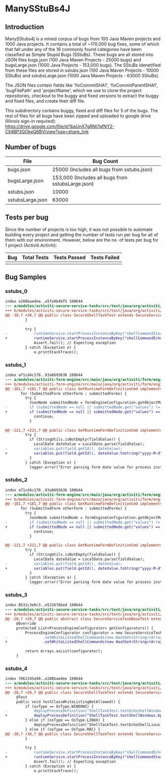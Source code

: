 # ManySStuBs4J

## Introduction

ManySStubs4j is a mined corpus of bugs from 100 Java Maven projects and 1000 Java projects. It contains a total of ~170,000 bug fixes, some of which that fall under any of the 16 commonly found categories have been classified as Simple Stupid Bugs (SStuBs). These bugs are all stored into JSON files bugs.json (100 Java Maven Projects - 25000 bugs) and bugsLarge.json (1000 Java Projects - 153,000 bugs). The SStuBs idenetified from these files are stored in sstubs.json (100 Java Maven Projects - 10000 SStuBs) and sstubsLarge.json (1000 Java Maven Projects - 63000 SStuBs).

The JSON files contain fields like 'fixCommitSHA1', 'fixCommitParentSHA1', 'bugFilePath' and 'projectName', which we use to clone the project repositories, checkout to the buggy and fixed versions to extract the buggy and fixed files, and create their diff file.

This subdirectory contains buggy, fixed and diff files for 5 of the bugs. The rest of files for all bugs have been zipped and uploaded to google drive (Illinois sign-in required): https://drive.google.com/file/d/1baUnX7gRNt7qfNY2-ClI4BP3QOkeQ6BV/view?usp=share_link

## Number of bugs

| File             | Bug Count                                          |
|------------------|----------------------------------------------------|
| bugs.json        | 25000 (Includes all bugs from sstubs.json)         | 
| bugsLarge.json   | 153,000 (Includes all bugs from sstubsLarge.json)  | 
| sstubs.json      | 10000                                              | 
| sstubsLarge.json | 63000                                              |

## Tests per bug

Since the number of projects is too high, it was not possible to automate building every project and getting the number of tests run per bug for all of them with our environment. However, below are the no. of tests per bug for 1 project (Activiti.Activiti):

| Bug                        | Total Tests | Tests Passed | Tests Failed |
|----------------------------|-------------|---------------|---------------|
|                    |            |              |              |

## Bug Samples

### sstubs_0
```diff --git a/modules/activiti-secure-service-tasks/src/test/java/org/activiti/test/serviceTask/secure/SecureShellTaskTest.java b/modules/activiti-secure-service-tasks/src/test/java/org/activiti/test/serviceTask/secure/SecureShellTaskTest.java
index e288baedee..a5fa9b4bf5 100644
--- a/modules/activiti-secure-service-tasks/src/test/java/org/activiti/test/serviceTask/secure/SecureShellTaskTest.java
+++ b/modules/activiti-secure-service-tasks/src/test/java/org/activiti/test/serviceTask/secure/SecureShellTaskTest.java
@@ -38,7 +38,7 @@ public class SecureShellTaskTest extends SecureServiceTaskBaseTest {
         }
 
         try {
-            runtimeService.startProcessInstanceByKey("shellCommandStart");
+            runtimeService.startProcessInstanceByKey("shellCommandEcho");
             Assert.fail(); // Expecting exception
         } catch (Exception e) {
             e.printStackTrace();
```


### sstubs_1
``` diff --git a/modules/activiti-form-engine/src/main/java/org/activiti/form/engine/impl/cmd/GetRuntimeFormDefinitionCmd.java b/modules/activiti-form-engine/src/main/java/org/activiti/form/engine/impl/cmd/GetRuntimeFormDefinitionCmd.java
index a71cd4c178..93a8693636 100644
--- a/modules/activiti-form-engine/src/main/java/org/activiti/form/engine/impl/cmd/GetRuntimeFormDefinitionCmd.java
+++ b/modules/activiti-form-engine/src/main/java/org/activiti/form/engine/impl/cmd/GetRuntimeFormDefinitionCmd.java
@@ -181,7 +181,7 @@ public class GetRuntimeFormDefinitionCmd implements Command<FormDefinition>, Ser
       for (SubmittedForm otherForm : submittedForms) {
         try {
           JsonNode submittedNode = formEngineConfiguration.getObjectMapper().readTree(otherForm.getFormValueBytes());
-          if (submittedNode == null || submittedNode.get("values") != null) {
+          if (submittedNode == null || submittedNode.get("values") == null) {
             continue;
           }
          
@@ -221,7 +221,7 @@ public class GetRuntimeFormDefinitionCmd implements Command<FormDefinition>, Ser
         try {
           if (StringUtils.isNotEmpty(fieldValue)) {
             LocalDate dateValue = LocalDate.parse(fieldValue);
-            variables.put(field.getId(), dateValue);
+            variables.put(field.getId(), dateValue.toString("yyyy-M-d"));
           }
         } catch (Exception e) {
           logger.error("Error parsing form date value for process instance " + processInstanceId + " with value " + fieldValue, e);
```


### sstubs_2
``` diff --git a/modules/activiti-form-engine/src/main/java/org/activiti/form/engine/impl/cmd/GetRuntimeFormDefinitionCmd.java b/modules/activiti-form-engine/src/main/java/org/activiti/form/engine/impl/cmd/GetRuntimeFormDefinitionCmd.java
index a71cd4c178..93a8693636 100644
--- a/modules/activiti-form-engine/src/main/java/org/activiti/form/engine/impl/cmd/GetRuntimeFormDefinitionCmd.java
+++ b/modules/activiti-form-engine/src/main/java/org/activiti/form/engine/impl/cmd/GetRuntimeFormDefinitionCmd.java
@@ -181,7 +181,7 @@ public class GetRuntimeFormDefinitionCmd implements Command<FormDefinition>, Ser
       for (SubmittedForm otherForm : submittedForms) {
         try {
           JsonNode submittedNode = formEngineConfiguration.getObjectMapper().readTree(otherForm.getFormValueBytes());
-          if (submittedNode == null || submittedNode.get("values") != null) {
+          if (submittedNode == null || submittedNode.get("values") == null) {
             continue;
           }
          
@@ -221,7 +221,7 @@ public class GetRuntimeFormDefinitionCmd implements Command<FormDefinition>, Ser
         try {
           if (StringUtils.isNotEmpty(fieldValue)) {
             LocalDate dateValue = LocalDate.parse(fieldValue);
-            variables.put(field.getId(), dateValue);
+            variables.put(field.getId(), dateValue.toString("yyyy-M-d"));
           }
         } catch (Exception e) {
           logger.error("Error parsing form date value for process instance " + processInstanceId + " with value " + fieldValue, e);
```


### sstubs_3
``` diff --git a/modules/activiti-secure-service-tasks/src/test/java/org/activiti/test/serviceTask/secure/SecureServiceTaskBaseTest.java b/modules/activiti-secure-service-tasks/src/test/java/org/activiti/test/serviceTask/secure/SecureServiceTaskBaseTest.java
index 0531c3e0c3..e515670bed 100644
--- a/modules/activiti-secure-service-tasks/src/test/java/org/activiti/test/serviceTask/secure/SecureServiceTaskBaseTest.java
+++ b/modules/activiti-secure-service-tasks/src/test/java/org/activiti/test/serviceTask/secure/SecureServiceTaskBaseTest.java
@@ -28,7 +28,7 @@ public abstract class SecureServiceTaskBaseTest extends ServiceTaskBaseTest {
     @Override
     protected List<ProcessEngineConfigurator> getConfigurators() {
         ProcessEngineConfigurator configurator = new SecureServiceTaskConfigurator()
-                .setWhiteListedShellCommands(new HashSet<String>(Arrays.asList("ls", "pwd")));
+                .setWhiteListedShellCommands(new HashSet<String>(Arrays.asList("cmd","ls", "pwd")));
 
         return Arrays.asList(configurator);
     }
```


### sstubs_4
``` diff --git a/modules/activiti-secure-service-tasks/src/test/java/org/activiti/test/serviceTask/secure/SecureShellTaskTest.java b/modules/activiti-secure-service-tasks/src/test/java/org/activiti/test/serviceTask/secure/SecureShellTaskTest.java
index 7061345a98..e288baedee 100644
--- a/modules/activiti-secure-service-tasks/src/test/java/org/activiti/test/serviceTask/secure/SecureShellTaskTest.java
+++ b/modules/activiti-secure-service-tasks/src/test/java/org/activiti/test/serviceTask/secure/SecureShellTaskTest.java
@@ -28,7 +28,7 @@ public class SecureShellTaskTest extends SecureServiceTaskBaseTest {
     @Test
     public void testClassWhiteListingNotAllowed() {
         if (osType == OsType.WINDOWS) {
-            deployProcessDefinition("ShellTaskTest.testEchoShellWindows.bpmn20.xml");
+            deployProcessDefinition("ShellTaskTest.testShellWindows.bpmn20.xml");
         } else if (osType == OsType.LINUX) {
             deployProcessDefinition("ShellTaskTest.testEchoShellLinux.bpmn20.xml");
         } else if (osType == OsType.MAC) {
@@ -38,7 +38,7 @@ public class SecureShellTaskTest extends SecureServiceTaskBaseTest {
         }
 
         try {
-            runtimeService.startProcessInstanceByKey("shellCommandEcho");
+            runtimeService.startProcessInstanceByKey("shellCommandStart");
             Assert.fail(); // Expecting exception
         } catch (Exception e) {
             e.printStackTrace();
```

